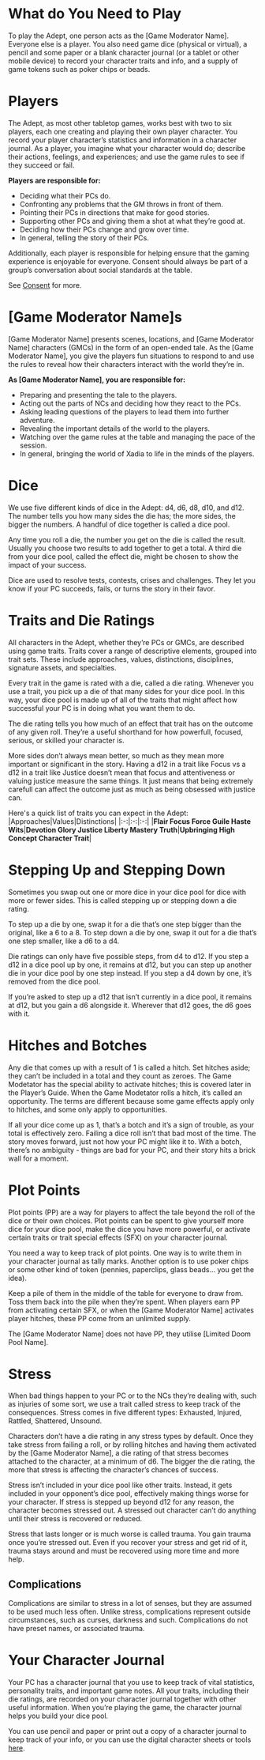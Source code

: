 # What do You Need to Play

To play the Adept, one person acts as the [Game Moderator Name]. Everyone else is a player. You also need game dice (physical or virtual), a pencil and some paper or a blank character journal (or a tablet or other mobile device) to record your character traits and info, and a supply of game tokens such as poker chips or beads.

# Players

The Adept, as most other tabletop games, works best with two to six players, each one creating and playing their own player character. You record your player character’s statistics and information in a character journal. As a player, you imagine what your character would do; describe their actions, feelings, and experiences; and use the game rules to see if they succeed or fail.

**Players are responsible for:**
- Deciding what their PCs do.
- Confronting any problems that the GM throws in front of them.
- Pointing their PCs in directions that make for good stories.
- Supporting other PCs and giving them a shot at what they’re good at.
- Deciding how their PCs change and grow over time.
- In general, telling the story of their PCs.

Additionally, each player is responsible for helping ensure that the gaming experience is enjoyable for everyone. Consent should always be part of a group’s conversation about social standards at the table. 

See [Consent](/Consent) for more.

# [Game Moderator Name]s

[Game Moderator Name] presents scenes, locations, and [Game Moderator Name] characters (GMCs) in the form of an open-ended tale. As the [Game Moderator Name], you give the players fun situations to respond to and use the rules to reveal how their characters interact with the world they’re in.

**As [Game Moderator Name], you are responsible for:**
- Preparing and presenting the tale to the players.
- Acting out the parts of NCs and deciding how they react to the PCs.
- Asking leading questions of the players to lead them into further adventure.
- Revealing the important details of the world to the players.
- Watching over the game rules at the table and managing the pace of the session.
- In general, bringing the world of Xadia to life in the minds of the players.

# Dice

We use five different kinds of dice in the Adept: d4, d6, d8, d10, and d12. The number tells you how many sides the die has; the more sides, the bigger the numbers. A handful of dice together is called a dice pool.

Any time you roll a die, the number you get on the die is called the result. Usually you choose two results to add together to get a total. A third die from your dice pool, called the effect die, might be chosen to show the impact of your success.

Dice are used to resolve tests, contests, crises and challenges. They let you know if your PC succeeds, fails, or turns the story in their favor.

# Traits and Die Ratings

All characters in the Adept, whether they’re PCs or GMCs, are described using game traits. Traits cover a range of descriptive elements, grouped into trait sets. These include approaches, values, distinctions, disciplines, signature assets, and specialties.

Every trait in the game is rated with a die, called a die rating. Whenever you use a trait, you pick up a die of that many sides for your dice pool. In this way, your dice pool is made up of all of the traits that might affect how successful your PC is in doing what you want them to do.

The die rating tells you how much of an effect that trait has on the outcome of any given roll. They’re a useful shorthand for how powerfull, focused, serious, or skilled your character is.

More sides don’t always mean better, so much as they mean more important or significant in the story. Having a d12 in a trait like Focus vs a d12 in a trait like Justice doesn’t mean that focus and attentiveness or valuing justice measure the same things. It just means that being extremely carefull can affect the outcome just as much as being obsessed with justice can.

Here's a quick list of traits you can expect in the Adept:
|Approaches|Values|Distinctions|
|:-:|:-:|:-:|
|**Flair Focus Force Guile Haste Wits**|**Devotion Glory Justice Liberty Mastery Truth**|**Upbringing High Concept Character Trait**|

# Stepping Up and Stepping Down

Sometimes you swap out one or more dice in your dice pool for dice with more or fewer sides. This is called stepping up or stepping down a die rating.

To step up a die by one, swap it for a die that’s one step bigger than the original, like a 6 to a 8. To step down a die by one, swap it out for a die that’s one step smaller, like a d6 to a d4.

Die ratings can only have five possible steps, from d4 to d12. If you step a d12 in a dice pool up by one, it remains at d12, but you can step up another die in your dice pool by one step instead. If you step a d4 down by one, it’s removed from the dice pool.

If you’re asked to step up a d12 that isn’t currently in a dice pool, it remains at d12, but you gain a d6 alongside it. Wherever that d12 goes, the d6 goes with it.

# Hitches and Botches

Any die that comes up with a result of 1 is called a hitch. Set hitches aside; they can’t be included in a total and they count as zeroes. The Game Modetator has the special ability to activate hitches; this is covered later in the Player’s Guide. When the Game Modetator rolls a hitch, it’s called an opportunity. The terms are different because some game effects apply only to hitches, and some only apply to opportunities.

If all your dice come up as 1, that’s a botch and it’s a sign of trouble, as your total is effectively zero. Failing a dice roll isn’t that bad most of the time. The story moves forward, just not how your PC might like it to. With a botch, there’s no ambiguity - things are bad for your PC, and their story hits a brick wall for a moment.

# Plot Points

Plot points (PP) are a way for players to affect the tale beyond the roll of the dice or their own choices. Plot points can be spent to give yourself more dice for your dice pool, make the dice you have more powerful, or activate certain traits or trait special effects (SFX) on your character journal.

You need a way to keep track of plot points. One way is to write them in your character journal as tally marks. Another option is to use poker chips or some other kind of token (pennies, paperclips, glass beads… you get the idea).

Keep a pile of them in the middle of the table for everyone to draw from. Toss them back into the pile when they’re spent. When players earn PP from activating certain SFX, or when the [Game Moderator Name] activates player hitches, these PP come from an unlimited supply.

The [Game Moderator Name] does not have PP, they utilise [Limited Doom Pool Name].

# Stress

When bad things happen to your PC or to the NCs they’re dealing with, such as injuries of some sort, we use a trait called stress to keep track of the consequences. Stress comes in five different types: Exhausted, Injured, Rattled, Shattered, Unsound.

Characters don’t have a die rating in any stress types by default. Once they take stress from failing a roll, or by rolling hitches and having them activated by the [Game Moderator Name], a die rating of that stress becomes attached to the character, at a minimum of d6. The bigger the die rating, the more that stress is affecting the character’s chances of success.

Stress isn’t included in your dice pool like other traits. Instead, it gets included in your opponent’s dice pool, effectively making things worse for your character. If stress is stepped up beyond d12 for any reason, the character becomes stressed out. A stressed out character can’t do anything until their stress is recovered or reduced.

Stress that lasts longer or is much worse is called trauma. You gain trauma once you’re stressed out. Even if you recover your stress and get rid of it, trauma stays around and must be recovered using more time and more help.

## Complications

Complications are similar to stress in a lot of senses, but they are assumed to be used much less often. Unlike stress, complications represent outside circumstances, such as curses, darkness and such. Complications do not have preset names, or associated trauma.

# Your Character Journal

Your PC has a character journal that you use to keep track of vital statistics, personality traits, and important game notes. All your traits, including their die ratings, are recorded on your character journal together with other useful information. When you’re playing the game, the character journal helps you build your dice pool.

You can use pencil and paper or print out a copy of a character journal to keep track of your info, or you can use the digital character sheets or tools [here](https://drive.google.com/drive/folders/1le-U6K2_PeeX_9kUzuZ2oll1-FtEsYOx?usp=sharing).